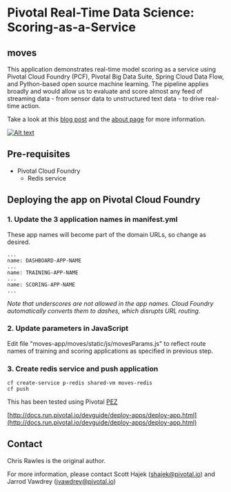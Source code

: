 # Pivotal Real-Time Data Science: Scoring-as-a-Service
## moves

This application demonstrates real-time model scoring as a service using Pivotal Cloud Foundry (PCF), Pivotal Big Data Suite, Spring Cloud Data Flow, and Python-based open source machine learning. The pipeline applies broadly and would allow us to evaluate and score almost any feed of streaming data - from sensor data to unstructured text data - to drive real-time action.

Take a look at this [blog post](https://blog.pivotal.io/data-science-pivotal/products/scoring-as-a-service-to-operationalize-algorithms-for-real-time) and the [about page](https://moves.cfapps.pez.pivotal.io/about) for more information.

[![Alt text](https://img.youtube.com/vi/j6yiVhm9bhs/0.jpg)](https://www.youtube.com/watch?v=j6yiVhm9bhs)

## Pre-requisites

* Pivotal Cloud Foundry
    * Redis service

## Deploying the app on Pivotal Cloud Foundry

### 1. Update the 3 application names in manifest.yml

These app names will become part of the domain URLs, so change as desired.
 
    ...
    name: DASHBOARD-APP-NAME
    ...
    name: TRAINING-APP-NAME
    ...
    name: SCORING-APP-NAME
    ...

*Note that underscores are not allowed in the app names. Cloud Foundry automatically converts them to dashes, which disrupts URL routing.*

### 2. Update parameters in JavaScript

Edit file "moves-app/moves/static/js/movesParams.js" to reflect route 
names of training and scoring applications as specified in previous step. 

### 3. Create redis service and push application

    cf create-service p-redis shared-vm moves-redis
    cf push

This has been tested using Pivotal [PEZ](https://apps.run.pez.pivotal.io/)

[http://docs.run.pivotal.io/devguide/deploy-apps/deploy-app.html](http://docs.run.pivotal.io/devguide/deploy-apps/deploy-app.html)
    
## Contact

Chris Rawles is the original author. 

For more information, please contact Scott Hajek (shajek@pivotal.io) and Jarrod Vawdrey (jvawdrey@pivotal.io)
